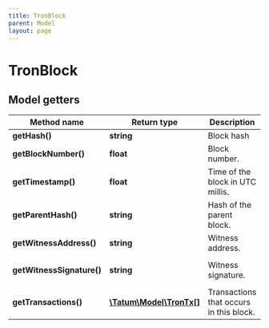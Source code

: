 ```yaml
---
title: TronBlock
parent: Model
layout: page
---
```


# TronBlock

## Model getters

Method name | Return type | Description | Notes
------------ | ------------- | ------------- | -------------
**getHash()** | **string** | Block hash | ex.: `000000000195a8cfe2ea4ca60ce921b30e95980a96c6bb1da4a35aa03da9c5a8` [optional]
**getBlockNumber()** | **float** | Block number. | ex.: `26585295` [optional]
**getTimestamp()** | **float** | Time of the block in UTC millis. | ex.: `1610134209000` [optional]
**getParentHash()** | **string** | Hash of the parent block. | ex.: `000000000195a8ce6003aa8b6443c52734b80aefdcd079bf40e7f165b046370e` [optional]
**getWitnessAddress()** | **string** | Witness address. | ex.: `4118e2e1c6cdf4b74b7c1eb84682e503213a174955` [optional]
**getWitnessSignature()** | **string** | Witness signature. | ex.: `e20cb7a1f01d279ebe9c20baa0d747bea160042639ba0be63460cbb21ae63f072520e7766cb7aa1bd4e74bebbdea64be431ecf52c2aa2123ca0b1d7495bd581d00` [optional]
**getTransactions()** | [**\Tatum\Model\TronTx[]**](../TronTx) | Transactions that occurs in this block. | ex.: `null` [optional]

